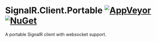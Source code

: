 # SignalR.Client.Portable [![AppVeyor](https://img.shields.io/appveyor/ci/cschwarz/signalr-client-portable/master.svg)](https://ci.appveyor.com/project/cschwarz/signalr-client-portable) [![NuGet](https://img.shields.io/nuget/v/SignalR.Client.Portable.svg)](https://www.nuget.org/packages/SignalR.Client.Portable/)
A portable SignalR client with websocket support.

